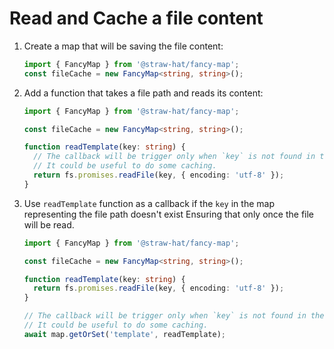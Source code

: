 # Read and Cache a file content

1. Create a map that will be saving the file content:

   ```typescript
   import { FancyMap } from '@straw-hat/fancy-map';
   const fileCache = new FancyMap<string, string>();
   ```

2. Add a function that takes a file path and reads its content:

   ```typescript
   import { FancyMap } from '@straw-hat/fancy-map';

   const fileCache = new FancyMap<string, string>();

   function readTemplate(key: string) {
     // The callback will be trigger only when `key` is not found in the map.
     // It could be useful to do some caching.
     return fs.promises.readFile(key, { encoding: 'utf-8' });
   }
   ```

3. Use `readTemplate` function as a callback if the `key` in the map representing the file path doesn't exist Ensuring
   that only once the file will be read.

   ```typescript
   import { FancyMap } from '@straw-hat/fancy-map';

   const fileCache = new FancyMap<string, string>();

   function readTemplate(key: string) {
     return fs.promises.readFile(key, { encoding: 'utf-8' });
   }

   // The callback will be trigger only when `key` is not found in the map.
   // It could be useful to do some caching.
   await map.getOrSet('template', readTemplate);
   ```
